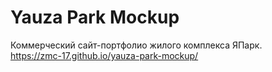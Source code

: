 # Yauza Park Mockup
Коммерческий сайт-портфолио жилого комплекса ЯПарк. <br>
https://zmc-17.github.io/yauza-park-mockup/
